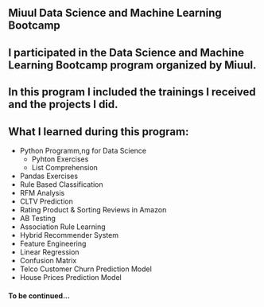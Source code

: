 ## Miuul Data Science and Machine Learning Bootcamp
## I participated in the Data Science and Machine Learning Bootcamp program organized by Miuul. 
## In this program I included the trainings I received and the projects I did.

## What I learned during this program:
- Python Programm,ng for Data Science
  - Pyhton Exercises
  - List Comprehension
- Pandas Exercises
- Rule Based Classification
- RFM Analysis
- CLTV Prediction
- Rating Product & Sorting Reviews in Amazon
- AB Testing
- Association Rule Learning
- Hybrid Recommender System
- Feature Engineering
- Linear Regression
- Confusion Matrix
- Telco Customer Churn Prediction Model
- House Prices Prediction Model

#### To be continued...
